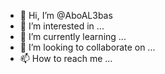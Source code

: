 - 👋 Hi, I’m @AboAL3bas
- 👀 I’m interested in ...
- 🌱 I’m currently learning ...
- 💞️ I’m looking to collaborate on ...
- 📫 How to reach me ...

<!---
AboAL3bas/AboAL3bas is a ✨ special ✨ repository because its `README.md` (this file) appears on your GitHub profile.
You can click the Preview link to take a look at your changes.
--->
